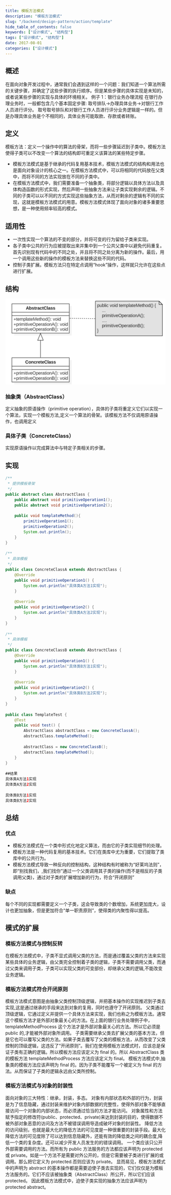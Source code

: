 ```yaml
---
title: 模板方法模式
description: "模板方法模式"
slug: "/backend/design-pattern/action/template"
hide_table_of_contents: false
keywords: ["设计模式", "结构型"]
tags: ["设计模式", "结构型"]
date: 2017-08-01
categories: ["设计模式"]
---
```

## 概述
在面向对象开发过程中，通常我们会遇到这样的一个问题：我们知道一个算法所需的关键步骤，并确定了这些步骤的执行顺序。但是某些步骤的具体实现是未知的，或者说某些步骤的实现与具体的环境相关。
例子 1：银行业务办理流程
在银行办理业务时，一般都包含几个基本固定步骤:
取号排队->办理具体业务->对银行工作人员进行评分。
取号取号排队和对银行工作人员进行评分业务逻辑是一样的。但是办理具体业务是个不相同的，具体业务可能取款、存款或者转账。

## 定义
模板方法：定义一个操作中的算法的骨架，而将一些步骤延迟到子类中。模板方法使得子类可以不改变一个算法的结构即可重定义该算法的某些特定步骤。
+ 模板方法模式是基于继承的代码复用基本技术，模板方法模式的结构和用法也是面向对象设计的核心之一。在模板方法模式中，可以将相同的代码放在父类中，而将不同的方法实现放在不同的子类中。
+ 在模板方法模式中，我们需要准备一个抽象类，将部分逻辑以具体方法以及具体构造函数的形式实现，然后声明一些抽象方法来让子类实现剩余的逻辑。不同的子类可以以不同的方式实现这些抽象方法，从而对剩余的逻辑有不同的实现，这就是模板方法模式的用意。模板方法模式体现了面向对象的诸多重要思想，是一种使用频率较高的模式。

## 适用性
+ 一次性实现一个算法的不变的部分，并将可变的行为留给子类来实现。
+ 各子类中公共的行为应被提取出来并集中到一个公共父类中以避免代码重复。首先识别现有代码中的不同之处，并且将不同之处分离为新的操作。最后，用一个调用这些新的操作的模板方法来替换这些不同的代码。
+ 控制子类扩展。模板方法只在特定点调用“hook”操作，这样就只允许在这些点进行扩展。

## 结构
![template](img/template.png)
### 抽象类（AbstractClass）
定义抽象的原语操作（primitive operation），具体的子类将重定义它们以实现一个算法，实现一个模板方法,定义一个算法的骨架。该模板方法不仅调用原语操作，也调用定义
### 具体子类（ConcreteClass）
实现原语操作以完成算法中与特定子类相关的步骤。

## 实现
```java
/**
 * 提供模板骨架
 */
public abstract class AbstractClass {
    public abstract void primitiveOperation1();
    public abstract void primitiveOperation2();

    public void templateMethod(){
        primitiveOperation1();
        primitiveOperation2();
        System.out.println();
    }
}

/**
 * 具体模板
 */
public class ConcreteClassA extends AbstractClass {
    @Override
    public void primitiveOperation1() {
        System.out.println("具体类A方法1实现");
    }

    @Override
    public void primitiveOperation2() {
        System.out.println("具体类A方法2实现");
    }
}

/**
 * 具体模板
 */
public class ConcreteClassB extends AbstractClass {
    @Override
    public void primitiveOperation1() {
        System.out.println("具体类B方法1实现");
    }

    @Override
    public void primitiveOperation2() {
        System.out.println("具体类B方法2实现");
    }
}

public class TemplateTest {
    @Test
    public void test() {
        AbstractClass abstractClass = new ConcreteClassA();
        abstractClass.templateMethod();

        abstractClass = new ConcreteClassB();
        abstractClass.templateMethod();
    }
}

##结果
具体类A方法1实现
具体类A方法2实现

具体类B方法1实现
具体类B方法2实现
```

## 总结
### 优点
+ 模板方法模式在一个类中形式化地定义算法，而由它的子类实现细节的处理。
+ 模板方法是一种代码复用的基本技术。它们在类库中尤为重要，它们提取了类库中的公共行为。
+ 模板方法模式导致一种反向的控制结构，这种结构有时被称为“好莱坞法则”，即“别找我们，,我们找你”通过一个父类调用其子类的操作(而不是相反的子类调用父类)，通过对子类的扩展增加新的行为，符合“开闭原则”

### 缺点
每个不同的实现都需要定义一个子类，这会导致类的个数增加，系统更加庞大，设计也更加抽象，但是更加符合“单一职责原则”，使得类的内聚性得以提高。

## 模式的扩展
### 模板方法模式与控制反转
在模板方法模式中，子类不显式调用父类的方法，而是通过覆盖父类的方法来实现某些具体的业务逻辑，由父类完全控制着子类的逻辑，子类不需要调用父类，而通过父类来调用子类，子类可以实现父类的可变部份，却继承父类的逻辑,不能改变业务逻辑。
### 模板方法模式符合开闭原则
模板方法模式意图是由抽象父类控制顶级逻辑，并把基本操作的实现推迟到子类去实现,这是通过继承的手段来达到对象的复用，同时也遵守了开闭原则。
父类通过顶级逻辑，它通过定义并提供一个具体方法来实现，我们也称之为模板方法。通常这个模板方法才是外部对象最关心的方法。在上面的银行业务处理例子中，templateMethodProcess 这个方法才是外部对象最关心的方法。所以它必须是 public 的,才能被外部对象所调用。
子类需要继承父类去扩展父类的基本方法，但是它也可以覆写父类的方法。如果子类去覆写了父类的模板方法，从而改变了父类控制的顶级逻辑，这违反了“开闭原则”。我们在使用模板方法模式时，应该总是保证子类有正确的逻辑。所以模板方法应该定义为 final 的。所以 AbstractClass 类的模板方法 templateMethodProcess 方法应该定义为 final。
模板方法模式中,抽象类的模板方法应该声明为 final 的。因为子类不能覆写一个被定义为 final 的方法。从而保证了子类的逻辑永远由父类所控制。
### 模板方法模式与对象的封装性
面向对象的三大特性：继承，封装，多态。
对象有内部状态和外部的行为，封装是为了信息隐藏，通过封装来维护对象内部数据的完整性，使得外部对象不能够直接访问一个对象的内部状态，而必须通过恰当的方法才能访问。
对象属性和方法赋予指定的修改符(public、protected、private)来达到封装的目的，使得数据不被外部对象恶意的访问及方法不被错误调用导造成破坏对象的封装性。
降低方法的访问级别，也就是最大化的降低方法的可见度是一种很重要的封装手段。最大化降低方法的可见度除了可以达到信息隐藏外，还能有效的降低类之间的耦合度,降低一个类的复杂度。还可以减少开发人员发生的的错误调用。
一个类应该只公开外部需要调用的方法。而所有为 public 方法服务的方法都应该声明为 protected 或 private。如是一个方法不是需要对外公开的，但是它需要被子类进行扩展的或调用。那么把它定义为 protected.否则应该为 private。
显而易见，模板方法模式中的声明为 abstract 的基本操作都是需要迫使子类去实现的，它们仅仅是为模板方法服务的。它们不应该被抽象类（AbstractClass）所公开，所以它们应该 protected。
因此模板方法模式中，迫使子类实现的抽象方法应该声明为 protected abstract。